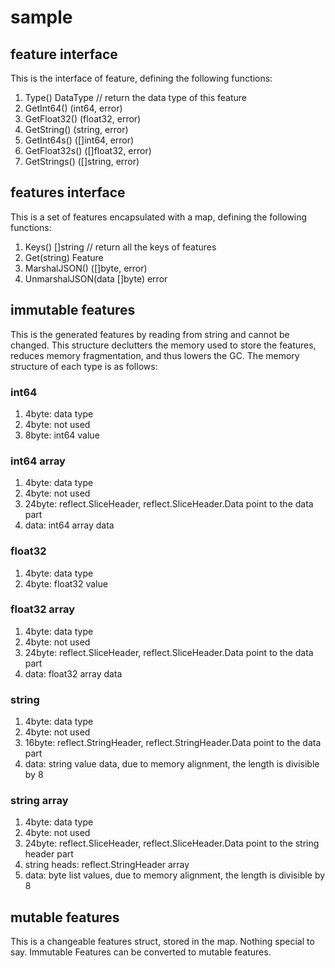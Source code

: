 # sample

## feature interface
This is the interface of feature, defining the following functions:
1. Type() DataType                  // return the data type of this feature
2. GetInt64() (int64, error)        
3. GetFloat32() (float32, error)
4. GetString() (string, error)
5. GetInt64s() ([]int64, error)
6. GetFloat32s() ([]float32, error)
7. GetStrings() ([]string, error)

## features interface
This is a set of features encapsulated with a map, defining the following functions:
1. Keys() []string                  // return all the keys of features
2. Get(string) Feature
3. MarshalJSON() ([]byte, error)
4. UnmarshalJSON(data []byte) error


## immutable features
This is the generated features by reading from string and cannot be changed. This structure declutters the memory used to store the features, reduces memory fragmentation, and thus lowers the GC. The memory structure of each type is as follows:

### int64
1. 4byte: data type
2. 4byte: not used
3. 8byte: int64 value

### int64 array
1. 4byte: data type
2. 4byte: not used
3. 24byte: reflect.SliceHeader, reflect.SliceHeader.Data point to the data part
4. data: int64 array data

### float32
1. 4byte: data type
2. 4byte: float32 value

### float32 array
1. 4byte: data type
2. 4byte: not used
3. 24byte: reflect.SliceHeader, reflect.SliceHeader.Data point to the data part
4. data: float32 array data


### string
1. 4byte: data type
2. 4byte: not used
3. 16byte: reflect.StringHeader, reflect.StringHeader.Data point to the data part
4. data: string value data, due to memory alignment, the length is divisible by 8

### string array
1. 4byte: data type
2. 4byte: not used
3. 24byte: reflect.SliceHeader, reflect.SliceHeader.Data point to the string header part
4. string heads: reflect.StringHeader array
5. data: byte list values, due to memory alignment, the length is divisible by 8


## mutable features
This is a changeable features struct, stored in the map. Nothing special to say. Immutable Features can be converted to mutable features.